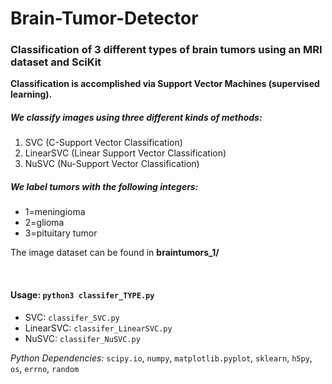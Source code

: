 # Brain-Tumor-Detector

### Classification of 3 different types of brain tumors using an MRI dataset and SciKit
**Classification is accomplished via Support Vector Machines (supervised learning).**

##### We classify images using three different kinds of methods:
1. SVC (C-Support Vector Classification)
2. LinearSVC (Linear Support Vector Classification)
3. NuSVC (Nu-Support Vector Classification)

##### We label tumors with the following integers: 
- 1=meningioma
- 2=glioma
- 3=pituitary tumor


The image dataset can be found in **braintumors_1/**

<br>

#### Usage: `python3 classifer_TYPE.py`
- SVC: `classifer_SVC.py`
- LinearSVC: `classifer_LinearSVC.py`
- NuSVC: `classifer_NuSVC.py`


*Python Dependencies:* `scipy.io`, `numpy`, `matplotlib.pyplot`, `sklearn`, `h5py`, `os`, `errno`, `random`

<br>
